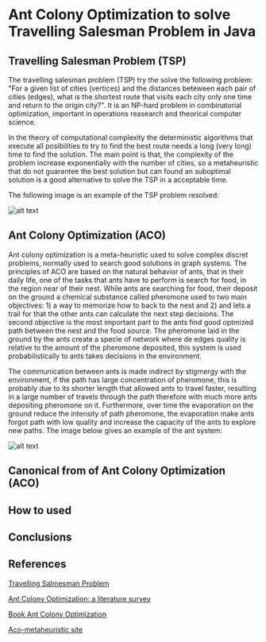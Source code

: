 # Ant Colony Optimization to solve Travelling Salesman Problem in Java

## Travelling Salesman Problem (TSP)
The travelling salesman problem (TSP) try the solve the following problem: "For a given list of cities (vertices) and the distances beteween each pair of cities (edges), what is the shortest route that visits each city only one time and return to the origin city?". It is an NP-hard problem in combinatorial optimization, important in operations reasearch and theorical computer science. 

In the theory of computational complexity the deterministic algorithms that execute all posibilities to try to find the best route needs a long (very long) time to find the solution. The main point is that, the complexity of the problem increase exponentially with the number of cities, so a metaheuristic that do not guarantee the best solution but can found an suboptimal solution is a good alternative to solve the TSP in a acceptable time.

The following image is an example of the TSP problem resolved:

![alt text](https://upload.wikimedia.org/wikipedia/commons/thumb/1/11/GLPK_solution_of_a_travelling_salesman_problem.svg/330px-GLPK_solution_of_a_travelling_salesman_problem.svg.png "Logo Title Text 1")

## Ant Colony Optimization (ACO)

Ant colony optimization is a meta-heuristic used to solve complex discret problems, normally used to search good solutions in graph systems. The principles of ACO are based on the natural behavior of ants, that in their daily life, one of the tasks that ants have to perform is search for food, in the region near of their nest. While ants are searching for food, their deposit on the ground a chemical substance called pheromone used to two main objectives: 1) a way to memorize how to back to the nest and 2) and lets a trail for that the other ants can calculate the next step decisions. The second objective is the most important part to the ants find good optmized path between the nest and the food source. The pheromone laid in the ground by the ants create a specie of network where de edges quality is relative to the amount of the pheromone deposited, this system is used probabilistically to ants takes decisions in the environment.

The communication between ants is made indirect by stigmergy with the environment, if the path has large concentration of pheromone, this is probably due to its shorter length that allowed ants to travel faster, resulting in a large number of travels through the path therefore with much more ants depositing pheromone on it. Furthermore, over time the evaporation on the ground reduce the intensity of path pheromone, the evaporation make ants forgot path with low quality and increase the capacity of the ants to explore new paths. The image below gives an example of the ant system:

![alt text](http://mute-net.sourceforge.net/images/ants/antDiagram3.png "Ant system")

## Canonical from of Ant Colony Optimization (ACO)

## How to used

## Conclusions

## References
[Travelling Salmesman Problem](https://en.wikipedia.org/wiki/Travelling_salesman_problem)

[Ant Colony Optimization: a literature survey](http://wps.fep.up.pt/wps/wp474.pdf)

[Book Ant Colony Optimization](https://mitpress.mit.edu/books/ant-colony-optimization)

[Aco-metaheuristic site](http://www.aco-metaheuristic.org/)